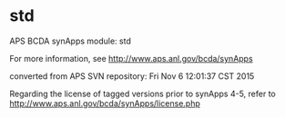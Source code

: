 # std
APS BCDA synApps module: std

For more information, see
   http://www.aps.anl.gov/bcda/synApps

converted from APS SVN repository: Fri Nov  6 12:01:37 CST 2015

Regarding the license of tagged versions prior to synApps 4-5,
refer to http://www.aps.anl.gov/bcda/synApps/license.php
